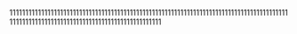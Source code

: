 1111111111111111111111111111111111111111111111111111111111111111111111111111111111111111111111111111111111111111111111111111111111111111
